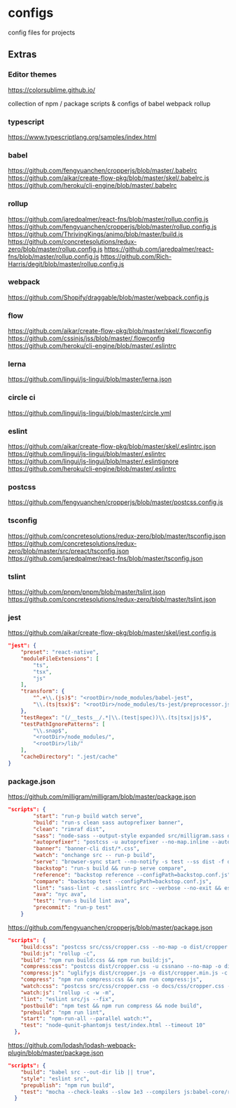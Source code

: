 # configs

config files for projects

## Extras


### Editor themes
<https://colorsublime.github.io/>

collection of npm / package scripts & configs of babel webpack rollup

### **typescript**

<https://www.typescriptlang.org/samples/index.html>

### babel

https://github.com/fengyuanchen/cropperjs/blob/master/.babelrc
https://github.com/aikar/create-flow-pkg/blob/master/skel/.babelrc.js
https://github.com/heroku/cli-engine/blob/master/.babelrc

### rollup

https://github.com/jaredpalmer/react-fns/blob/master/rollup.config.js
https://github.com/fengyuanchen/cropperjs/blob/master/rollup.config.js
https://github.com/ThrivingKings/animo/blob/master/build.js
https://github.com/concretesolutions/redux-zero/blob/master/rollup.config.js
https://github.com/jaredpalmer/react-fns/blob/master/rollup.config.js
https://github.com/Rich-Harris/degit/blob/master/rollup.config.js

### webpack

https://github.com/Shopify/draggable/blob/master/webpack.config.js

### flow

https://github.com/aikar/create-flow-pkg/blob/master/skel/.flowconfig
https://github.com/cssinjs/jss/blob/master/.flowconfig
https://github.com/heroku/cli-engine/blob/master/.eslintrc

### lerna

https://github.com/lingui/js-lingui/blob/master/lerna.json

### circle ci

https://github.com/lingui/js-lingui/blob/master/circle.yml

### eslint

https://github.com/aikar/create-flow-pkg/blob/master/skel/.eslintrc.json
https://github.com/lingui/js-lingui/blob/master/.eslintrc
https://github.com/lingui/js-lingui/blob/master/.eslintignore
https://github.com/heroku/cli-engine/blob/master/.eslintrc

### postcss

https://github.com/fengyuanchen/cropperjs/blob/master/postcss.config.js

### tsconfig

https://github.com/concretesolutions/redux-zero/blob/master/tsconfig.json
https://github.com/concretesolutions/redux-zero/blob/master/src/preact/tsconfig.json
https://github.com/jaredpalmer/react-fns/blob/master/tsconfig.json

### tslint

https://github.com/pnpm/pnpm/blob/master/tslint.json
https://github.com/concretesolutions/redux-zero/blob/master/tslint.json

### jest

https://github.com/aikar/create-flow-pkg/blob/master/skel/jest.config.js

```json
"jest": {
    "preset": "react-native",
    "moduleFileExtensions": [
        "ts",
        "tsx",
        "js"
    ],
    "transform": {
        "^.+\\.(js)$": "<rootDir>/node_modules/babel-jest",
        "\\.(ts|tsx)$": "<rootDir>/node_modules/ts-jest/preprocessor.js"
    },
    "testRegex": "(/__tests__/.*|\\.(test|spec))\\.(ts|tsx|js)$",
    "testPathIgnorePatterns": [
        "\\.snap$",
        "<rootDir>/node_modules/",
        "<rootDir>/lib/"
    ],
    "cacheDirectory": ".jest/cache"
}
```

### package.json

<https://github.com/milligram/milligram/blob/master/package.json>

```json
"scripts": {
		"start": "run-p build watch serve",
		"build": "run-s clean sass autoprefixer banner",
		"clean": "rimraf dist",
		"sass": "node-sass --output-style expanded src/milligram.sass dist/milligram.css && node-sass --output-style compressed src/milligram.sass dist/milligram.min.css",
		"autoprefixer": "postcss -u autoprefixer --no-map.inline --autoprefixer.browsers \"last 1 versions\" -r dist/*.css",
		"banner": "banner-cli dist/*.css",
		"watch": "onchange src -- run-p build",
		"serve": "browser-sync start --no-notify -s test --ss dist -f dist",
		"backstop": "run-s build && run-p serve compare",
		"reference": "backstop reference --configPath=backstop.conf.js",
		"compare": "backstop test --configPath=backstop.conf.js",
		"lint": "sass-lint -c .sasslintrc src --verbose --no-exit && eslint test -c styled && editorconfig-tools check .",
		"ava": "nyc ava",
		"test": "run-s build lint ava",
		"precommit": "run-p test"
	}
```

https://github.com/fengyuanchen/cropperjs/blob/master/package.json

```json
"scripts": {
    "build:css": "postcss src/css/cropper.css --no-map -o dist/cropper.css",
    "build:js": "rollup -c",
    "build": "npm run build:css && npm run build:js",
    "compress:css": "postcss dist/cropper.css -u cssnano --no-map -o dist/cropper.min.css",
    "compress:js": "uglifyjs dist/cropper.js -o dist/cropper.min.js -c -m --comments /^!/",
    "compress": "npm run compress:css && npm run compress:js",
    "watch:css": "postcss src/css/cropper.css -o docs/css/cropper.css -w",
    "watch:js": "rollup -c -w -m",
    "lint": "eslint src/js --fix",
    "postbuild": "npm test && npm run compress && node build",
    "prebuild": "npm run lint",
    "start": "npm-run-all --parallel watch:*",
    "test": "node-qunit-phantomjs test/index.html --timeout 10"
  },
```

https://github.com/lodash/lodash-webpack-plugin/blob/master/package.json

```json
"scripts": {
    "build": "babel src --out-dir lib || true",
    "style": "eslint src",
    "prepublish": "npm run build",
    "test": "mocha --check-leaks --slow 1e3 --compilers js:babel-core/register"
  }
```
